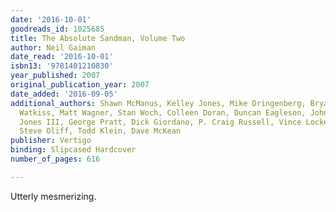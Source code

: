 ```yaml
---
date: '2016-10-01'
goodreads_id: 1025685
title: The Absolute Sandman, Volume Two
author: Neil Gaiman
date_read: '2016-10-01'
isbn13: '9781401210830'
year_published: 2007
original_publication_year: 2007
date_added: '2016-09-05'
additional_authors: Shawn McManus, Kelley Jones, Mike Dringenberg, Bryan Talbot, John
  Watkiss, Matt Wagner, Stan Woch, Colleen Doran, Duncan Eagleson, John Bolton, Malcolm
  Jones III, George Pratt, Dick Giordano, P. Craig Russell, Vince Locke, Daniel Vozzo,
  Steve Oliff, Todd Klein, Dave McKean
publisher: Vertigo
binding: Slipcased Hardcover
number_of_pages: 616

---
```

Utterly mesmerizing.
